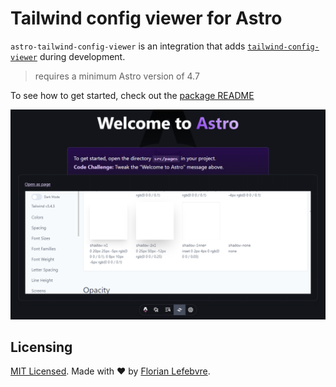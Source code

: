 # Tailwind config viewer for Astro

`astro-tailwind-config-viewer` is an integration that adds [`tailwind-config-viewer`](https://github.com/rogden/tailwind-config-viewer) during development.

> requires a minimum Astro version of 4.7

To see how to get started, check out the [package README](./packages/astro-tailwind-config-viewer/README.md)

![Screenshot of the tailwind config viewer dev toolbar app in dev mode](./.github/assets/embed.png)

## Licensing

[MIT Licensed](./LICENSE). Made with ❤️ by [Florian Lefebvre](https://github.com/florian-lefebvre).
